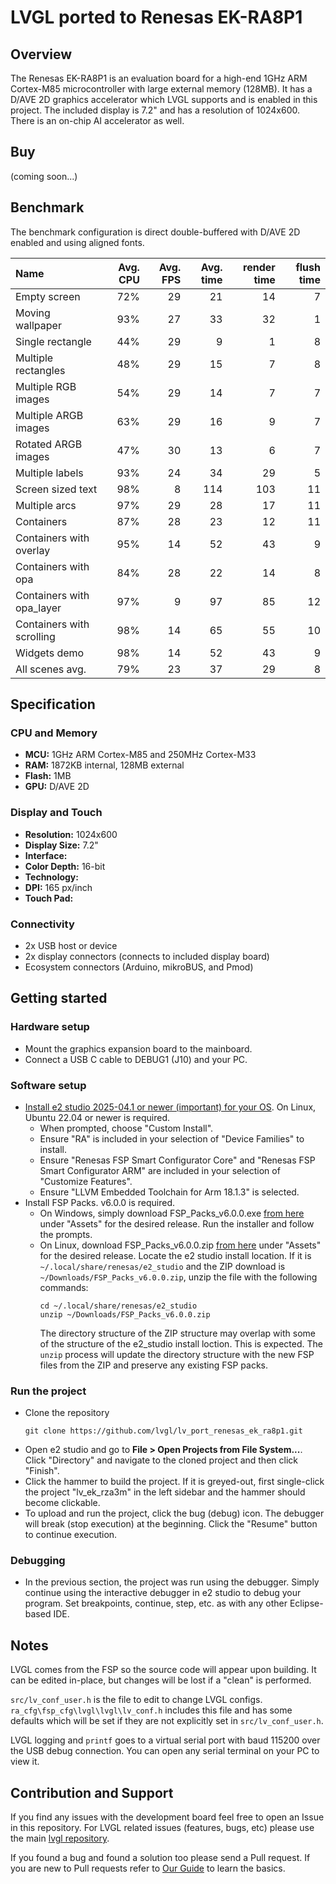 # LVGL ported to Renesas EK-RA8P1

## Overview

The Renesas EK-RA8P1 is an evaluation board for a high-end 1GHz ARM Cortex-M85 microcontroller
with large external memory (128MB).
It has a D/AVE 2D graphics accelerator which LVGL supports and is enabled in this project.
The included display is 7.2" and has a resolution of 1024x600.
There is an on-chip AI accelerator as well.

## Buy

(coming soon...)

## Benchmark

The benchmark configuration is direct double-buffered with D/AVE 2D enabled and using aligned fonts.

<!-- <a href="https://www.youtube.com/watch?v=XXXXXXXXXXXXXXXXXXXXXXX">
    <img src="https://github.com/user-attachments/assets/87c1f2e5-0260-4772-b711-13fdab467474" width="75%">
</a> -->

| Name                      | Avg. CPU | Avg. FPS | Avg. time | render time | flush time |
| :------------------------ | -------: | -------: | --------: | ----------: | ---------: |
| Empty screen              | 72%      | 29       | 21        | 14          | 7          |
| Moving wallpaper          | 93%      | 27       | 33        | 32          | 1          |
| Single rectangle          | 44%      | 29       | 9         | 1           | 8          |
| Multiple rectangles       | 48%      | 29       | 15        | 7           | 8          |
| Multiple RGB images       | 54%      | 29       | 14        | 7           | 7          |
| Multiple ARGB images      | 63%      | 29       | 16        | 9           | 7          |
| Rotated ARGB images       | 47%      | 30       | 13        | 6           | 7          |
| Multiple labels           | 93%      | 24       | 34        | 29          | 5          |
| Screen sized text         | 98%      | 8        | 114       | 103         | 11         |
| Multiple arcs             | 97%      | 29       | 28        | 17          | 11         |
| Containers                | 87%      | 28       | 23        | 12          | 11         |
| Containers with overlay   | 95%      | 14       | 52        | 43          | 9          |
| Containers with opa       | 84%      | 28       | 22        | 14          | 8          |
| Containers with opa_layer | 97%      | 9        | 97        | 85          | 12         |
| Containers with scrolling | 98%      | 14       | 65        | 55          | 10         |
| Widgets demo              | 98%      | 14       | 52        | 43          | 9          |
| All scenes avg.           | 79%      | 23       | 37        | 29          | 8          |


## Specification

### CPU and Memory
- **MCU:** 1GHz ARM Cortex-M85 and 250MHz Cortex-M33
- **RAM:** 1872KB internal, 128MB external
- **Flash:** 1MB
- **GPU:** D/AVE 2D

### Display and Touch
- **Resolution:** 1024x600
- **Display Size:** 7.2"
- **Interface:**
- **Color Depth:** 16-bit
- **Technology:**
- **DPI:** 165 px/inch
- **Touch Pad:**

### Connectivity
- 2x USB host or device
- 2x display connectors (connects to included display board)
- Ecosystem connectors (Arduino, mikroBUS, and Pmod)

## Getting started

### Hardware setup
- Mount the graphics expansion board to the mainboard.
- Connect a USB C cable to DEBUG1 (J10) and your PC.

### Software setup
- [Install e2 studio 2025-04.1 or newer (important) for your OS](https://www.renesas.com/en/software-tool/e2studio-information-rz-family).
  On Linux, Ubuntu 22.04 or newer is required.
  - When prompted, choose "Custom Install".
  - Ensure "RA" is included in your selection of "Device Families" to install.
  - Ensure "Renesas FSP Smart Configurator Core" and "Renesas FSP Smart Configurator ARM"
    are included in your selection of "Customize Features".
  - Ensure "LLVM Embedded Toolchain for Arm 18.1.3" is selected.
- Install FSP Packs. v6.0.0 is required.
  - On Windows, simply download FSP_Packs_v6.0.0.exe
    [from here](https://github.com/renesas/fsp/releases) under "Assets" for the desired release.
    Run the installer and follow the prompts.
  - On Linux, download FSP_Packs_v6.0.0.zip
    [from here](https://github.com/renesas/fsp/releases) under "Assets" for the desired release.
    Locate the e2 studio install location. If it is `~/.local/share/renesas/e2_studio`
    and the ZIP download is `~/Downloads/FSP_Packs_v6.0.0.zip`, unzip the file
    with the following commands:
    ```shell
    cd ~/.local/share/renesas/e2_studio
    unzip ~/Downloads/FSP_Packs_v6.0.0.zip
    ```
    The directory structure of the ZIP structure may overlap with some of the structure
    of the e2_studio install loction. This is expected. The `unzip` process will
    update the directory structure with the new FSP files from the ZIP and preserve any existing FSP packs.

### Run the project
- Clone the repository
  ```shell
  git clone https://github.com/lvgl/lv_port_renesas_ek_ra8p1.git
  ```
- Open e2 studio and go to **File > Open Projects from File System...**. Click "Directory"
  and navigate to the cloned project and then click "Finish".
- Click the hammer to build the project. If it is greyed-out, first single-click the project
  "lv_ek_rza3m" in the left sidebar and the hammer should become clickable.
- To upload and run the project, click the bug (debug) icon. The debugger will break (stop execution)
  at the beginning. Click the "Resume" button to continue execution.

### Debugging
- In the previous section, the project was run using the debugger.
  Simply continue using the interactive debugger in e2 studio to debug your program.
  Set breakpoints, continue, step, etc. as with any other Eclipse-based IDE.

## Notes

LVGL comes from the FSP so the source code will appear upon building. It can be edited
in-place, but changes will be lost if a "clean" is performed.

`src/lv_conf_user.h` is the file to edit to change LVGL configs. `ra_cfg\fsp_cfg\lvgl\lvgl\lv_conf.h` includes this file
and has some defaults which will be set if they are not explicitly set in `src/lv_conf_user.h`.

LVGL logging and `printf` goes to a virtual serial port with baud 115200 over the USB debug connection.
You can open any serial terminal on your PC to view it.

## Contribution and Support

If you find any issues with the development board feel free to open an Issue in this repository. For LVGL related issues (features, bugs, etc) please use the main [lvgl repository](https://github.com/lvgl/lvgl).

If you found a bug and found a solution too please send a Pull request. If you are new to Pull requests refer to [Our Guide](https://docs.lvgl.io/master/CONTRIBUTING.html#pull-request) to learn the basics.

